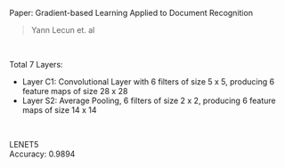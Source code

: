 Paper: Gradient-based Learning Applied to Document Recognition </br>
> Yann Lecun et. al </br>
 </br>

Total 7 Layers: </br>
- Layer C1: Convolutional Layer with 6 filters of size 5 x 5, producing 6 feature maps of size 28 x 28 
- Layer S2: Average Pooling, 6 filters of size 2 x 2, producing 6 feature maps of size 14 x 14
</br>

LENET5 </br>
Accuracy: 0.9894
